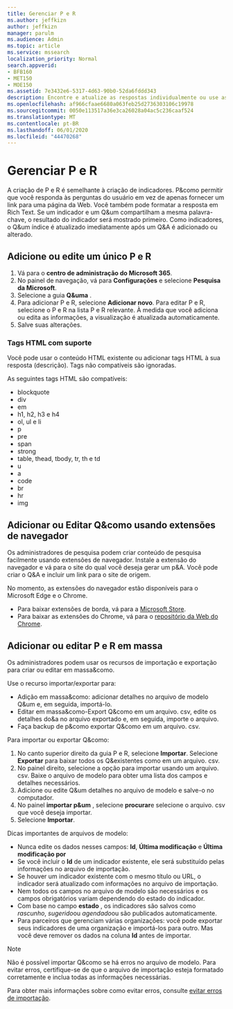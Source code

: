 ```yaml
---
title: Gerenciar P e R
ms.author: jeffkizn
author: jeffkizn
manager: parulm
ms.audience: Admin
ms.topic: article
ms.service: mssearch
localization_priority: Normal
search.appverid:
- BFB160
- MET150
- MOE150
ms.assetid: 7e3432e6-5317-4d63-90b0-52da6fddd343
description: Encontre e atualize as respostas individualmente ou use as ferramentas de pesquisa da Microsoft disponíveis para editar Q&todas ao mesmo tempo.
ms.openlocfilehash: af966cfaae6680a063feb25d2736303106c19978
ms.sourcegitcommit: 0050e113517a36e3ca26028a04ac5c236caaf524
ms.translationtype: MT
ms.contentlocale: pt-BR
ms.lasthandoff: 06/01/2020
ms.locfileid: "44470268"
---
```

# <a name="manage-qas"></a>Gerenciar P e R

A criação de P e R é semelhante à criação de indicadores. P&como permitir que você responda às perguntas do usuário em vez de apenas fornecer um link para uma página da Web. Você também pode formatar a resposta em Rich Text. Se um indicador e um Q&um compartilham a mesma palavra-chave, o resultado do indicador será mostrado primeiro. Como indicadores, o Q&um índice é atualizado imediatamente após um Q&A é adicionado ou alterado.

## <a name="add-or-edit-a-single-qa"></a>Adicione ou edite um único P e R

1. Vá para o **centro de administração do Microsoft 365**.
1. No painel de navegação, vá para **Configurações** e selecione **Pesquisa da Microsoft**.
1. Selecione a guia **Q&uma** .
1. Para adicionar P e R, selecione **Adicionar novo**.
Para editar P e R, selecione o P e R na lista P e R relevante. À medida que você adiciona ou edita as informações, a visualização é atualizada automaticamente.
1. Salve suas alterações.

### <a name="supported-html-tags"></a>Tags HTML com suporte

Você pode usar o conteúdo HTML existente ou adicionar tags HTML à sua resposta (descrição). Tags não compatíveis são ignoradas.

As seguintes tags HTML são compatíveis:

- blockquote
- div
- em
- h1, h2, h3 e h4
- ol, ul e li
- p
- pre
- span
- strong
- table, thead, tbody, tr, th e td
- u
- a
- code
- br
- hr
- img

## <a name="add-or-edit-qas-using-browser-extensions"></a>Adicionar ou Editar Q&como usando extensões de navegador

Os administradores de pesquisa podem criar conteúdo de pesquisa facilmente usando extensões de navegador. Instale a extensão do navegador e vá para o site do qual você deseja gerar um p&A. Você pode criar o Q&A e incluir um link para o site de origem.

No momento, as extensões do navegador estão disponíveis para o Microsoft Edge e o Chrome.

- Para baixar extensões de borda, vá para a [Microsoft Store](https://www.microsoft.com/p/microsoft-search-content-creator/9nrqdbcbwq55?activetab=pivot:overviewtab).
- Para baixar as extensões do Chrome, vá para o [repositório da Web do Chrome](https://chrome.google.com/webstore/detail/microsoft-search-content/nocnablpaoeecfmfnjoheefkogmleipm).

## <a name="bulk-add-or-edit-qas"></a>Adicionar ou editar P e R em massa

Os administradores podem usar os recursos de importação e exportação para criar ou editar em massa&como.

Use o recurso importar/exportar para:

- Adição em massa&como: adicionar detalhes no arquivo de modelo Q&um e, em seguida, importá-lo.
- Editar em massa&como-Export Q&como em um arquivo. csv, edite os detalhes do&a no arquivo exportado e, em seguida, importe o arquivo.
- Faça backup de p&como exportar Q&como em um arquivo. csv.

Para importar ou exportar Q&como:

1. No canto superior direito da guia P e R, selecione **Importar**.
Selecione **Exportar** para baixar todos os Q&existentes como em um arquivo. csv.
1. No painel direito, selecione a opção para importar usando um arquivo. csv. Baixe o arquivo de modelo para obter uma lista dos campos e detalhes necessários.
1. Adicione ou edite Q&um detalhes no arquivo de modelo e salve-o no computador.
1. No painel **importar p&um** , selecione **procurar**e selecione o arquivo. csv que você deseja importar.
1. Selecione **Importar**.

Dicas importantes de arquivos de modelo:

- Nunca edite os dados nesses campos: **Id**, **Última modificação** e **Última modificação por**
- Se você incluir o **Id** de um indicador existente, ele será substituído pelas informações no arquivo de importação.
- Se houver um indicador existente com o mesmo título ou URL, o indicador será atualizado com informações no arquivo de importação.
- Nem todos os campos no arquivo de modelo são necessários e os campos obrigatórios variam dependendo do estado do indicador.
- Com base no campo **estado** , os indicadores são salvos como *rascunho*, *sugerido*ou *agendado*ou são publicados automaticamente.
- Para parceiros que gerenciam várias organizações: você pode exportar seus indicadores de uma organização e importá-los para outro. Mas você deve remover os dados na coluna **Id** antes de importar.

> [!NOTE]
> Não é possível importar Q&como se há erros no arquivo de modelo. Para evitar erros, certifique-se de que o arquivo de importação esteja formatado corretamente e inclua todas as informações necessárias.

Para obter mais informações sobre como evitar erros, consulte [evitar erros de importação](manage-bookmarks.md#prevent-import-errors).
